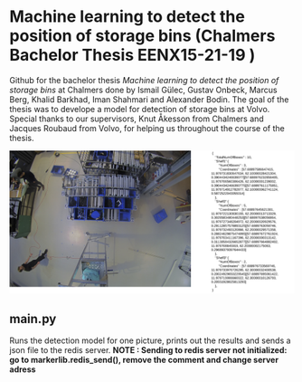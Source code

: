 # Machine learning to detect the position of storage bins (Chalmers Bachelor Thesis  EENX15-21-19 )
Github for the bachelor thesis *Machine learning to detect the position of storage bins* at Chalmers done by Ismail Gülec, Gustav Onbeck, Marcus Berg, Khalid Barkhad, Iman Shahmari and Alexander Bodin. The goal of the thesis was to develope a model for detection of storage bins at Volvo. Special thanks to our supervisors, Knut Åkesson from Chalmers and Jacques Roubaud from Volvo, for helping us throughout the course of the thesis.



![plot](./graphics/inputoutput-2.png)



## main.py
Runs the detection model for one picture, prints out the results and sends a json file to the redis server.
**NOTE : Sending to redis server not initialized: go to markerlib.redis_send(), remove the comment and change server adress**
